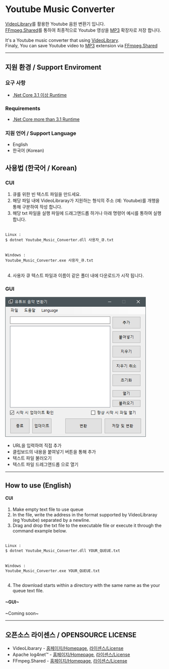 # Youtube Music Converter
[VideoLibrary](https://github.com/omansak/libvideo)를 활용한 Youtube 음원 변환기 입니다.  
[FFmpeg.Shared](https://www.nuget.org/packages/FFmpeg.Shared)를 통하여 최종적으로 Youtube 영상을 [MP3](https://ko.wikipedia.org/wiki/MP3) 확장자로 저장 합니다.

It's a Youtube music converter that using [VideoLibrary](https://github.com/omansak/libvideo).  
Finaly, You can save Youtube video to [MP3](https://en.wikipedia.org/wiki/MP3) extension via [FFmpeg.Shared](https://www.nuget.org/packages/FFmpeg.Shared)

---

## 지원 환경 / Support Enviroment
### 요구 사항
- [.Net Core 3.1 이상 Runtime](https://dotnet.microsoft.com/download/dotnet-core)
### Requirements
- [.Net Core more than 3.1 Runtime](https://dotnet.microsoft.com/download/dotnet-core)

### 지원 언어 / Support Language
- English
- 한국어 (Korean)

## 사용법 (한국어 / Korean)
### CUI
1. 큐를 위한 빈 텍스트 파일을 만드세요.
2. 해당 파일 내에 VideoLibraray가 지원하는 형식의 주소 (예: Youtube)를 개행을 통해 구분하여 작성 합니다.
3. 해당 txt 파일을 실행 파일에 드래그앤드롭 하거나 아래 명령어 예시를 통하여 실행합니다.
<pre>
<code>
Linux :
$ dotnet Youtube_Music_Converter.dll 사용자_큐.txt


Windows :
Youtube_Music_Converter.exe 사용자_큐.txt
</code>
</pre>
4. 사용자 큐 텍스트 파일과 이름이 같은 폴더 내에 다운로드가 시작 됩니다.

### GUI
![스크린샷](https://github.com/icaros7/youtube_music_converter/blob/gui_win_form/Image/preview_Korean.png?raw=true)
- URL을 입력하여 직접 추가
- 클립보드의 내용을 붙여넣기 버튼을 통해 추가
- 텍스트 파일 불러오기
- 텍스트 파일 드레그앤드롭 으로 열기

---
## How to use (English)
#### CUI
1. Make empty text file to use queue
2. In the file, write the address in the format supported by VideoLibraray (eg Youtube) separated by a newline.
3. Drag and drop the txt file to the executable file or execute it through the command example below.
<pre>
<code>
Linux :
$ dotnet Youtube_Music_Converter.dll YOUR_QUEUE.txt


Windows :
Youtube_Music_Converter.exe YOUR_QUEUE.txt
</code>
</pre>
4. The download starts within a directory with the same name as the your queue text file.

#### ~GUI~
~Coming soon~


---
## 오픈소스 라이센스 / OPENSOURCE LICENSE
- VideoLibarary - [홈페이지/Homepage](https://github.com/omansak/libvideo), [라이센스/License](https://github.com/omansak/libvideo/blob/master/LICENSE)
- Apache log4net™ - [홈페이지/Homepage](https://logging.apache.org/log4net/index.html), [라이센스/License](http://www.apache.org/licenses/LICENSE-2.0.html)
- FFmpeg.Shared - [홈페이지/Homepage](https://www.nuget.org/packages/FFmpeg.Shared), [라이센스/License](https://www.gnu.org/licenses/gpl-3.0.txt)